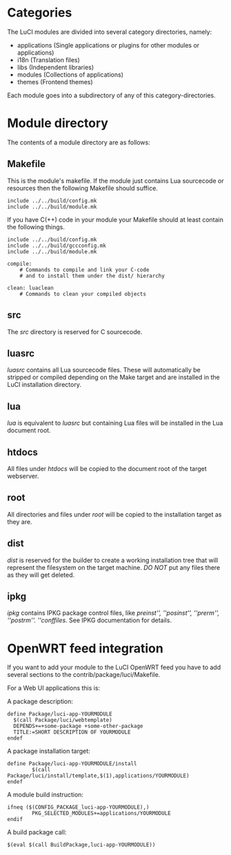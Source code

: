 # Categories

The LuCI modules are divided into several category directories, namely:
* applications (Single applications or plugins for other modules or applications)
* i18n (Translation files)
* libs (Independent libraries)
* modules (Collections of applications)
* themes (Frontend themes)

Each module goes into a subdirectory of any of this category-directories.

# Module directory
The contents of a module directory are as follows:

## Makefile
This is the module's makefile. If the module just contains Lua sourcecode or resources then the following Makefile should suffice.
	
	include ../../build/config.mk
	include ../../build/module.mk
	

If you have C(++) code in your module your Makefile should at least contain the following things.
	
	include ../../build/config.mk
	include ../../build/gccconfig.mk
	include ../../build/module.mk
	
	compile:
	    # Commands to compile and link your C-code
	    # and to install them under the dist/ hierarchy
	
	clean: luaclean
	    # Commands to clean your compiled objects
	
 

## src
The *src* directory is reserved for C sourcecode.

## luasrc
*luasrc* contains all Lua sourcecode files. These will automatically be stripped or compiled depending on the Make target and are installed in the LuCI installation directory.

## lua
*lua* is equivalent to _luasrc_ but containing Lua files will be installed in the Lua document root.

## htdocs
All files under *htdocs* will be copied to the document root of the target webserver.

## root
All directories and files under *root* will be copied to the installation target as they are.

## dist
*dist* is reserved for the builder to create a working installation tree that will represent the filesystem on the target machine.
*DO NOT* put any files there as they will get deleted.

## ipkg
*ipkg* contains IPKG package control files, like _preinst'', ''posinst'', ''prerm'', ''postrm''. ''conffiles_.
See IPKG documentation for details.


# OpenWRT feed integration
If you want to add your module to the LuCI OpenWRT feed you have to add several sections to the contrib/package/luci/Makefile.

For a Web UI applications this is:

A package description:
	
	define Package/luci-app-YOURMODULE
	  $(call Package/luci/webtemplate)
	  DEPENDS+=+some-package +some-other-package
	  TITLE:=SHORT DESCRIPTION OF YOURMODULE
	endef
	
	

A package installation target:
	
	define Package/luci-app-YOURMODULE/install
	        $(call Package/luci/install/template,$(1),applications/YOURMODULE)
	endef
	

A module build instruction:
	
	ifneq ($(CONFIG_PACKAGE_luci-app-YOURMODULE),)
	        PKG_SELECTED_MODULES+=applications/YOURMODULE
	endif
	


A build package call:
	
	$(eval $(call BuildPackage,luci-app-YOURMODULE))
	
